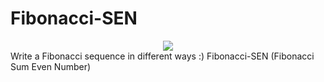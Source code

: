 # Fibonacci-SEN

<div align="center" width="50">
<img src="https://i.imgur.com/n4D0m9F.gif">
  </div>
Write a Fibonacci sequence in different ways :) Fibonacci-SEN (Fibonacci Sum Even Number)
